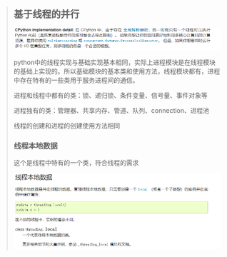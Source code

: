 > ## 基于线程的并行
>
> ![image-20210428145950131](image\image-20210428145950131.png)
>
> python中的线程实现与基础实现基本相同，实际上进程模块是在线程模块的基础上实现的。所以基础模块的基本类和使用方法，线程模块都有，进程中存在特有的一些类用于服务进程间的通信。
>
> 进程和线程中都有的类：锁、递归锁、条件变量、信号量、事件对象等
>
> 进程独有的类：管理器、共享内存、管道、队列、connection、进程池
>
> 线程的创建和进程的创建使用方法相同
>
> ### **线程本地数据**
>
> 这个是线程中特有的一个类，符合线程的需求
>
> ![image-20210428150427908](image\image-20210428150427908.png)